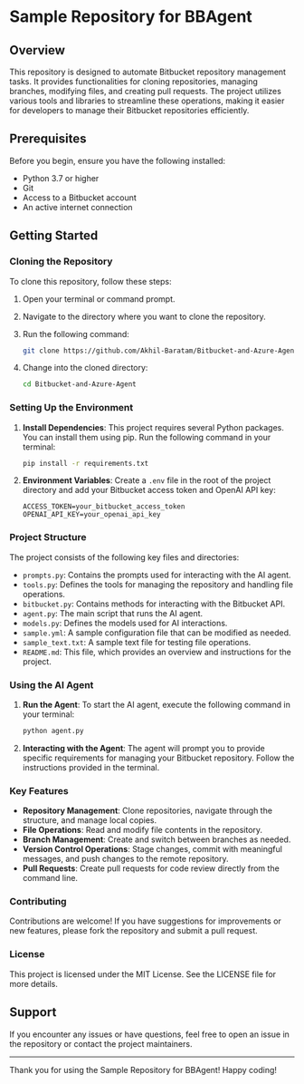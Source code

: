 # Sample Repository for BBAgent

## Overview

This repository is designed to automate Bitbucket repository management tasks. It provides functionalities for cloning repositories, managing branches, modifying files, and creating pull requests. The project utilizes various tools and libraries to streamline these operations, making it easier for developers to manage their Bitbucket repositories efficiently.

## Prerequisites

Before you begin, ensure you have the following installed:

- Python 3.7 or higher
- Git
- Access to a Bitbucket account
- An active internet connection

## Getting Started

### Cloning the Repository

To clone this repository, follow these steps:

1. Open your terminal or command prompt.
2. Navigate to the directory where you want to clone the repository.
3. Run the following command:

   ```bash
   git clone https://github.com/Akhil-Baratam/Bitbucket-and-Azure-Agent.git
   ```

4. Change into the cloned directory:

   ```bash
   cd Bitbucket-and-Azure-Agent
   ```

### Setting Up the Environment

1. **Install Dependencies**: This project requires several Python packages. You can install them using pip. Run the following command in your terminal:

   ```bash
   pip install -r requirements.txt
   ```

2. **Environment Variables**: Create a `.env` file in the root of the project directory and add your Bitbucket access token and OpenAI API key:

   ```plaintext
   ACCESS_TOKEN=your_bitbucket_access_token
   OPENAI_API_KEY=your_openai_api_key
   ```

### Project Structure

The project consists of the following key files and directories:

- `prompts.py`: Contains the prompts used for interacting with the AI agent.
- `tools.py`: Defines the tools for managing the repository and handling file operations.
- `bitbucket.py`: Contains methods for interacting with the Bitbucket API.
- `agent.py`: The main script that runs the AI agent.
- `models.py`: Defines the models used for AI interactions.
- `sample.yml`: A sample configuration file that can be modified as needed.
- `sample_text.txt`: A sample text file for testing file operations.
- `README.md`: This file, which provides an overview and instructions for the project.

### Using the AI Agent

1. **Run the Agent**: To start the AI agent, execute the following command in your terminal:

   ```bash
   python agent.py
   ```

2. **Interacting with the Agent**: The agent will prompt you to provide specific requirements for managing your Bitbucket repository. Follow the instructions provided in the terminal.

### Key Features

- **Repository Management**: Clone repositories, navigate through the structure, and manage local copies.
- **File Operations**: Read and modify file contents in the repository.
- **Branch Management**: Create and switch between branches as needed.
- **Version Control Operations**: Stage changes, commit with meaningful messages, and push changes to the remote repository.
- **Pull Requests**: Create pull requests for code review directly from the command line.

### Contributing

Contributions are welcome! If you have suggestions for improvements or new features, please fork the repository and submit a pull request.

### License

This project is licensed under the MIT License. See the LICENSE file for more details.

## Support

If you encounter any issues or have questions, feel free to open an issue in the repository or contact the project maintainers.

---

Thank you for using the Sample Repository for BBAgent! Happy coding!

